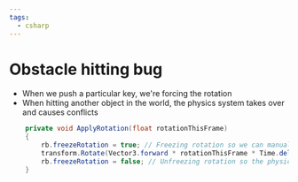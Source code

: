 ```yaml
---
tags:
  - csharp
---
```

# Obstacle hitting bug
* When we push a particular key, we're forcing the rotation
* When hitting another object in the world, the physics system takes over and causes conflicts


```c#
    private void ApplyRotation(float rotationThisFrame)
    {
        rb.freezeRotation = true; // Freezing rotation so we can manually rotate
        transform.Rotate(Vector3.forward * rotationThisFrame * Time.deltaTime);
        rb.freezeRotation = false; // Unfreezing rotation so the physics system can take over
    }
```






